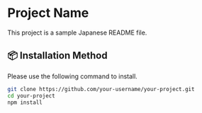 # Project Name

This project is a sample Japanese README file.

## 📦 Installation Method

Please use the following command to install.

```bash
git clone https://github.com/your-username/your-project.git
cd your-project
npm install
```
